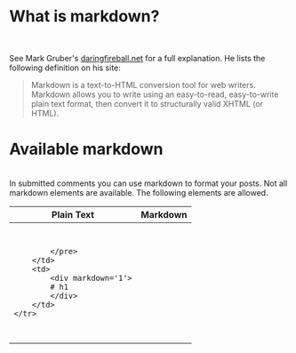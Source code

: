 # What is markdown?

<br />

See Mark Gruber's [daringfireball.net](https://daringfireball.net/projects/markdown/) for a full explanation. He lists the following definition on his site:

> Markdown is a text-to-HTML conversion tool for web writers. Markdown allows you to write using an easy-to-read, easy-to-write plain text format, then convert it to structurally valid XHTML (or HTML).

# Available markdown
<br />
In submitted comments you can use markdown to format your posts. Not all markdown elements are available. The following elements are allowed.


<table class='table'>
<thead>
    <tr>
        <th>Plain Text</th>
        <th>Markdown</th>
    </tr>
</thead>
<tbody>
    <tr>
        <td>
            <pre>

            </pre>
        </td>
        <td>
            <div markdown='1'>
            # h1
            </div>
        </td>
    </tr>
</tbody>

</table>
